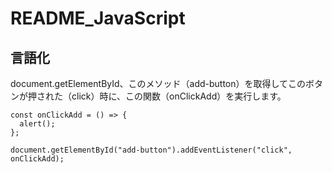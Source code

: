 # README_JavaScript
## 言語化
document.getElementById、このメソッド（add-button）を取得してこのボタンが押された（click）時に、この関数（onClickAdd）を実行します。
```
const onClickAdd = () => {
  alert();
};

document.getElementById("add-button").addEventListener("click", onClickAdd);

```
